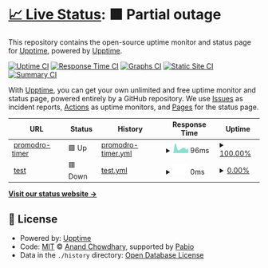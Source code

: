 # [📈 Live Status](https://demo.upptime.js.org): <!--live status--> **🟧 Partial outage**

This repository contains the open-source uptime monitor and status page for [Upptime](https://upptime.js.org), powered by [Upptime](https://github.com/upptime/upptime).

[![Uptime CI](https://github.com/ert11er/promodro-uptime/workflows/Uptime%20CI/badge.svg)](https://github.com/ert11er/promodro-uptime/actions?query=workflow%3A%22Uptime+CI%22)
[![Response Time CI](https://github.com/ert11er/promodro-uptime/workflows/Response%20Time%20CI/badge.svg)](https://github.com/ert11er/promodro-uptime/actions?query=workflow%3A%22Response+Time+CI%22)
[![Graphs CI](https://github.com/ert11er/promodro-uptime/workflows/Graphs%20CI/badge.svg)](https://github.com/ert11er/promodro-uptime/actions?query=workflow%3A%22Graphs+CI%22)
[![Static Site CI](https://github.com/ert11er/promodro-uptime/workflows/Static%20Site%20CI/badge.svg)](https://github.com/ert11er/promodro-uptime/actions?query=workflow%3A%22Static+Site+CI%22)
[![Summary CI](https://github.com/ert11er/promodro-uptime/workflows/Summary%20CI/badge.svg)](https://github.com/ert11er/promodro-uptime/actions?query=workflow%3A%22Summary+CI%22)

With [Upptime](https://upptime.js.org), you can get your own unlimited and free uptime monitor and status page, powered entirely by a GitHub repository. We use [Issues](https://github.com/upptime/upptime/issues) as incident reports, [Actions](https://github.com/ert11er/promodro-uptime/actions) as uptime monitors, and [Pages](https://demo.upptime.js.org) for the status page.

<!--start: status pages-->
<!-- This summary is generated by Upptime (https://github.com/upptime/upptime) -->
<!-- Do not edit this manually, your changes will be overwritten -->
<!-- prettier-ignore -->
| URL | Status | History | Response Time | Uptime |
| --- | ------ | ------- | ------------- | ------ |
| <img alt="" src="https://icons.duckduckgo.com/ip3/ert11er.github.io.ico" height="13"> [promodro-timer](https://ert11er.github.io/promodro/) | 🟩 Up | [promodro-timer.yml](https://github.com/ert11er/promodro-uptime/commits/HEAD/history/promodro-timer.yml) | <details><summary><img alt="Response time graph" src="./graphs/promodro-timer/response-time-week.png" height="20"> 96ms</summary><br><a href="https://ert11er.github.io/promodro-uptime/history/promodro-timer"><img alt="Response time 94" src="https://img.shields.io/endpoint?url=https%3A%2F%2Fraw.githubusercontent.com%2Fert11er%2Fpromodro-uptime%2FHEAD%2Fapi%2Fpromodro-timer%2Fresponse-time.json"></a><br><a href="https://ert11er.github.io/promodro-uptime/history/promodro-timer"><img alt="24-hour response time 93" src="https://img.shields.io/endpoint?url=https%3A%2F%2Fraw.githubusercontent.com%2Fert11er%2Fpromodro-uptime%2FHEAD%2Fapi%2Fpromodro-timer%2Fresponse-time-day.json"></a><br><a href="https://ert11er.github.io/promodro-uptime/history/promodro-timer"><img alt="7-day response time 96" src="https://img.shields.io/endpoint?url=https%3A%2F%2Fraw.githubusercontent.com%2Fert11er%2Fpromodro-uptime%2FHEAD%2Fapi%2Fpromodro-timer%2Fresponse-time-week.json"></a><br><a href="https://ert11er.github.io/promodro-uptime/history/promodro-timer"><img alt="30-day response time 88" src="https://img.shields.io/endpoint?url=https%3A%2F%2Fraw.githubusercontent.com%2Fert11er%2Fpromodro-uptime%2FHEAD%2Fapi%2Fpromodro-timer%2Fresponse-time-month.json"></a><br><a href="https://ert11er.github.io/promodro-uptime/history/promodro-timer"><img alt="1-year response time 94" src="https://img.shields.io/endpoint?url=https%3A%2F%2Fraw.githubusercontent.com%2Fert11er%2Fpromodro-uptime%2FHEAD%2Fapi%2Fpromodro-timer%2Fresponse-time-year.json"></a></details> | <details><summary><a href="https://ert11er.github.io/promodro-uptime/history/promodro-timer">100.00%</a></summary><a href="https://ert11er.github.io/promodro-uptime/history/promodro-timer"><img alt="All-time uptime 100.00%" src="https://img.shields.io/endpoint?url=https%3A%2F%2Fraw.githubusercontent.com%2Fert11er%2Fpromodro-uptime%2FHEAD%2Fapi%2Fpromodro-timer%2Fuptime.json"></a><br><a href="https://ert11er.github.io/promodro-uptime/history/promodro-timer"><img alt="24-hour uptime 100.00%" src="https://img.shields.io/endpoint?url=https%3A%2F%2Fraw.githubusercontent.com%2Fert11er%2Fpromodro-uptime%2FHEAD%2Fapi%2Fpromodro-timer%2Fuptime-day.json"></a><br><a href="https://ert11er.github.io/promodro-uptime/history/promodro-timer"><img alt="7-day uptime 100.00%" src="https://img.shields.io/endpoint?url=https%3A%2F%2Fraw.githubusercontent.com%2Fert11er%2Fpromodro-uptime%2FHEAD%2Fapi%2Fpromodro-timer%2Fuptime-week.json"></a><br><a href="https://ert11er.github.io/promodro-uptime/history/promodro-timer"><img alt="30-day uptime 100.00%" src="https://img.shields.io/endpoint?url=https%3A%2F%2Fraw.githubusercontent.com%2Fert11er%2Fpromodro-uptime%2FHEAD%2Fapi%2Fpromodro-timer%2Fuptime-month.json"></a><br><a href="https://ert11er.github.io/promodro-uptime/history/promodro-timer"><img alt="1-year uptime 100.00%" src="https://img.shields.io/endpoint?url=https%3A%2F%2Fraw.githubusercontent.com%2Fert11er%2Fpromodro-uptime%2FHEAD%2Fapi%2Fpromodro-timer%2Fuptime-year.json"></a></details>
| <img alt="" src="https://icons.duckduckgo.com/ip3/null.ico" height="13"> [test](www.jcdjdf.tr) | 🟥 Down | [test.yml](https://github.com/ert11er/promodro-uptime/commits/HEAD/history/test.yml) | <details><summary><img alt="Response time graph" src="./graphs/test/response-time-week.png" height="20"> 0ms</summary><br><a href="https://ert11er.github.io/promodro-uptime/history/test"><img alt="Response time 0" src="https://img.shields.io/endpoint?url=https%3A%2F%2Fraw.githubusercontent.com%2Fert11er%2Fpromodro-uptime%2FHEAD%2Fapi%2Ftest%2Fresponse-time.json"></a><br><a href="https://ert11er.github.io/promodro-uptime/history/test"><img alt="24-hour response time 0" src="https://img.shields.io/endpoint?url=https%3A%2F%2Fraw.githubusercontent.com%2Fert11er%2Fpromodro-uptime%2FHEAD%2Fapi%2Ftest%2Fresponse-time-day.json"></a><br><a href="https://ert11er.github.io/promodro-uptime/history/test"><img alt="7-day response time 0" src="https://img.shields.io/endpoint?url=https%3A%2F%2Fraw.githubusercontent.com%2Fert11er%2Fpromodro-uptime%2FHEAD%2Fapi%2Ftest%2Fresponse-time-week.json"></a><br><a href="https://ert11er.github.io/promodro-uptime/history/test"><img alt="30-day response time 0" src="https://img.shields.io/endpoint?url=https%3A%2F%2Fraw.githubusercontent.com%2Fert11er%2Fpromodro-uptime%2FHEAD%2Fapi%2Ftest%2Fresponse-time-month.json"></a><br><a href="https://ert11er.github.io/promodro-uptime/history/test"><img alt="1-year response time 0" src="https://img.shields.io/endpoint?url=https%3A%2F%2Fraw.githubusercontent.com%2Fert11er%2Fpromodro-uptime%2FHEAD%2Fapi%2Ftest%2Fresponse-time-year.json"></a></details> | <details><summary><a href="https://ert11er.github.io/promodro-uptime/history/test">0.00%</a></summary><a href="https://ert11er.github.io/promodro-uptime/history/test"><img alt="All-time uptime 0.00%" src="https://img.shields.io/endpoint?url=https%3A%2F%2Fraw.githubusercontent.com%2Fert11er%2Fpromodro-uptime%2FHEAD%2Fapi%2Ftest%2Fuptime.json"></a><br><a href="https://ert11er.github.io/promodro-uptime/history/test"><img alt="24-hour uptime 0.00%" src="https://img.shields.io/endpoint?url=https%3A%2F%2Fraw.githubusercontent.com%2Fert11er%2Fpromodro-uptime%2FHEAD%2Fapi%2Ftest%2Fuptime-day.json"></a><br><a href="https://ert11er.github.io/promodro-uptime/history/test"><img alt="7-day uptime 0.00%" src="https://img.shields.io/endpoint?url=https%3A%2F%2Fraw.githubusercontent.com%2Fert11er%2Fpromodro-uptime%2FHEAD%2Fapi%2Ftest%2Fuptime-week.json"></a><br><a href="https://ert11er.github.io/promodro-uptime/history/test"><img alt="30-day uptime 0.00%" src="https://img.shields.io/endpoint?url=https%3A%2F%2Fraw.githubusercontent.com%2Fert11er%2Fpromodro-uptime%2FHEAD%2Fapi%2Ftest%2Fuptime-month.json"></a><br><a href="https://ert11er.github.io/promodro-uptime/history/test"><img alt="1-year uptime 0.00%" src="https://img.shields.io/endpoint?url=https%3A%2F%2Fraw.githubusercontent.com%2Fert11er%2Fpromodro-uptime%2FHEAD%2Fapi%2Ftest%2Fuptime-year.json"></a></details>

<!--end: status pages-->

[**Visit our status website →**](https://demo.upptime.js.org)

## 📄 License

- Powered by: [Upptime](https://github.com/upptime/upptime)
- Code: [MIT](./LICENSE) © [Anand Chowdhary](https://anandchowdhary.com), supported by [Pabio](https://pabio.com)
- Data in the `./history` directory: [Open Database License](https://opendatacommons.org/licenses/odbl/1-0/)

